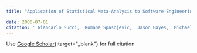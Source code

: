 ```yaml
---
title: "Application of Statistical Meta-Analysis to Software Engineering Metrics Data"

date: 2000-07-01
citation: ' Giancarlo Succi,  Romana Spasojevic,  Jason Hayes,  Michael Smith,  Witold Pedrycz, &quot;Application of Statistical Meta-Analysis to Software Engineering Metrics Data.&quot;, 2000.'
---
```

Use [Google Scholar](https://scholar.google.com/scholar?q=Application+of+Statistical+Meta+Analysis+to+Software+Engineering+Metrics+Data){:target="_blank"} for full citation